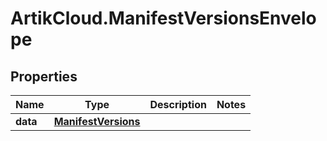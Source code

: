 # ArtikCloud.ManifestVersionsEnvelope

## Properties
Name | Type | Description | Notes
------------ | ------------- | ------------- | -------------
**data** | [**ManifestVersions**](ManifestVersions.md) |  | 


